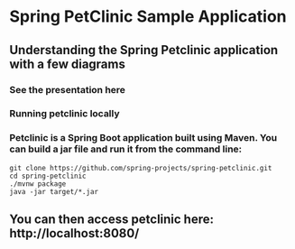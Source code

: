 # Spring PetClinic Sample Application 

## Understanding the Spring Petclinic application with a few diagrams

### See the presentation here

### Running petclinic locally
### Petclinic is a Spring Boot application built using Maven. You can build a jar file and run it from the command line:
```
git clone https://github.com/spring-projects/spring-petclinic.git
cd spring-petclinic
./mvnw package
java -jar target/*.jar
```
## You can then access petclinic here: http://localhost:8080/
